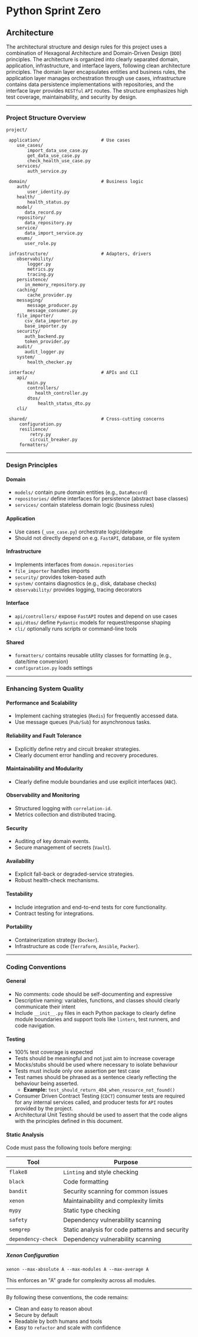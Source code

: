 # Python Sprint Zero

## Architecture

The architectural structure and design rules for this project uses a combination of Hexagonal Architecture and Domain-Driven Design (`DDD`) principles. The architecture is organized into clearly separated domain, application, infrastructure, and interface layers, following clean architecture principles. The domain layer encapsulates entities and business rules, the application layer manages orchestration through use cases, infrastructure contains data persistence implementations with repositories, and the interface layer provides `RESTful` `API` routes. The structure emphasizes high test coverage, maintainability, and security by design.

---

### Project Structure Overview

```
project/

 application/                       # Use cases
    use_cases/
        import_data_use_case.py
        get_data_use_case.py
        check_health_use_case.py
    services/
        auth_service.py

 domain/                            # Business logic
    auth/
        user_identity.py
    health/
        health_status.py
    model/
       data_record.py
    repository/
       data_repository.py
    service/
       data_import_service.py
    enums/
       user_role.py

 infrastructure/                    # Adapters, drivers
    observability/
        logger.py
        metrics.py
        tracing.py
    persistence/
       in_memory_repository.py
    caching/
        cache_provider.py
    messaging/
        message_producer.py
        message_consumer.py
    file_importer/
       csv_data_importer.py
       base_importer.py
    security/
       auth_backend.py
       token_provider.py
    audit/
       audit_logger.py
    system/
        health_checker.py

 interface/                         # APIs and CLI
    api/
        main.py
        controllers/
           health_controller.py
        dtos/
            health_status_dto.py
    cli/

 shared/                            # Cross-cutting concerns
     configuration.py
     resilience/
         retry.py
         circuit_breaker.py
     formatters/
```

---

### Design Principles

#### Domain

- `models/` contain pure domain entities (e.g., `DataRecord`)
- `repositories/` define interfaces for persistence (abstract base classes)
- `services/` contain stateless domain logic (business rules)

#### Application

- Use cases (`_use_case.py`) orchestrate logic/delegate
- Should not directly depend on e.g. `FastAPI`, database, or file system

#### Infrastructure

- Implements interfaces from `domain.repositories`
- `file_importer` handles imports
- `security/` provides token-based auth
- `system/` contains diagnostics (e.g., disk, database checks)
- `observability/` provides logging, tracing decorators

#### Interface

- `api/controllers/` expose `FastAPI` routes and depend on use cases
- `api/dtos/` define `Pydantic` models for request/response shaping
- `cli/` optionally runs scripts or command-line tools

#### Shared

- `formatters/` contains reusable utility classes for formatting (e.g., date/time conversion)
- `configuration.py` loads settings

---

### Enhancing System Quality

#### Performance and Scalability

- Implement caching strategies (`Redis`) for frequently accessed data.
- Use message queues (`Pub/Sub`) for asynchronous tasks.

#### Reliability and Fault Tolerance

- Explicitly define retry and circuit breaker strategies.
- Clearly document error handling and recovery procedures.

#### Maintainability and Modularity

- Clearly define module boundaries and use explicit interfaces (`ABC`).

#### Observability and Monitoring

- Structured logging with `correlation-id`.
- Metrics collection and distributed tracing.

#### Security

- Auditing of key domain events.
- Secure management of secrets (`Vault`).

#### Availability

- Explicit fall-back or degraded-service strategies.
- Robust health-check mechanisms.

#### Testability

- Include integration and end-to-end tests for core functionality.
- Contract testing for integrations.

#### Portability

- Containerization strategy (`Docker`).
- Infrastructure as code (`Terraform`, `Ansible`, `Packer`).

---

### Coding Conventions

#### General

- No comments: code should be self-documenting and expressive
- Descriptive naming: variables, functions, and classes should clearly communicate their intent
- Include `__init__.py` files in each Python package to clearly define module boundaries and support tools like `linters`, test runners, and code navigation.

#### Testing

- 100% test coverage is expected
- Tests should be meaningful and not just aim to increase coverage
- Mocks/stubs should be used where necessary to isolate behaviour
- Tests must include only one assertion per test case
- Test names should be phrased as a sentence clearly reflecting the behaviour being asserted.
  - **Example:** `test_should_return_404_when_resource_not_found()`
- Consumer Driven Contract Testing (`CDCT`) consumer tests are required for any internal services called, and producer tests for `API` routes provided by the project.
- Architectural Unit Testing should be used to assert that the code aligns with the principles defined in this document.

#### Static Analysis

Code must pass the following tools before merging:

| Tool                | Purpose                                            |
|---------------------|----------------------------------------------------|
| `flake8`            | `Linting` and style checking                       |
| `black`             | Code formatting                                    |
| `bandit`            | Security scanning for common issues                |
| `xenon`             | Maintainability and complexity limits              |
| `mypy`              | Static type checking                               |
| `safety`            | Dependency vulnerability scanning                  |
| `semgrep`           | Static analysis for code patterns and security     |
| `dependency-check`  | Dependency vulnerability scanning                  |

##### Xenon Configuration

```
xenon --max-absolute A --max-modules A --max-average A
```

This enforces an "A" grade for complexity across all modules.

---

By following these conventions, the code remains:

- Clean and easy to reason about
- Secure by default
- Readable by both humans and tools
- Easy to `refactor` and scale with confidence
